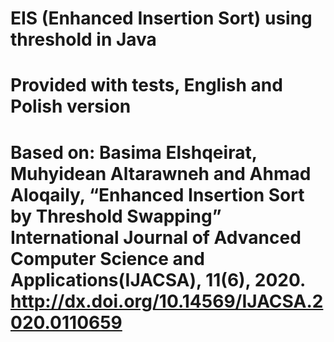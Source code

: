 # EIS (Enhanced Insertion Sort) using threshold in Java
# Provided with tests, English and Polish version
# Based on: Basima Elshqeirat, Muhyidean Altarawneh and Ahmad Aloqaily, “Enhanced Insertion Sort by Threshold Swapping” International Journal of Advanced Computer Science and Applications(IJACSA), 11(6), 2020. http://dx.doi.org/10.14569/IJACSA.2020.0110659
